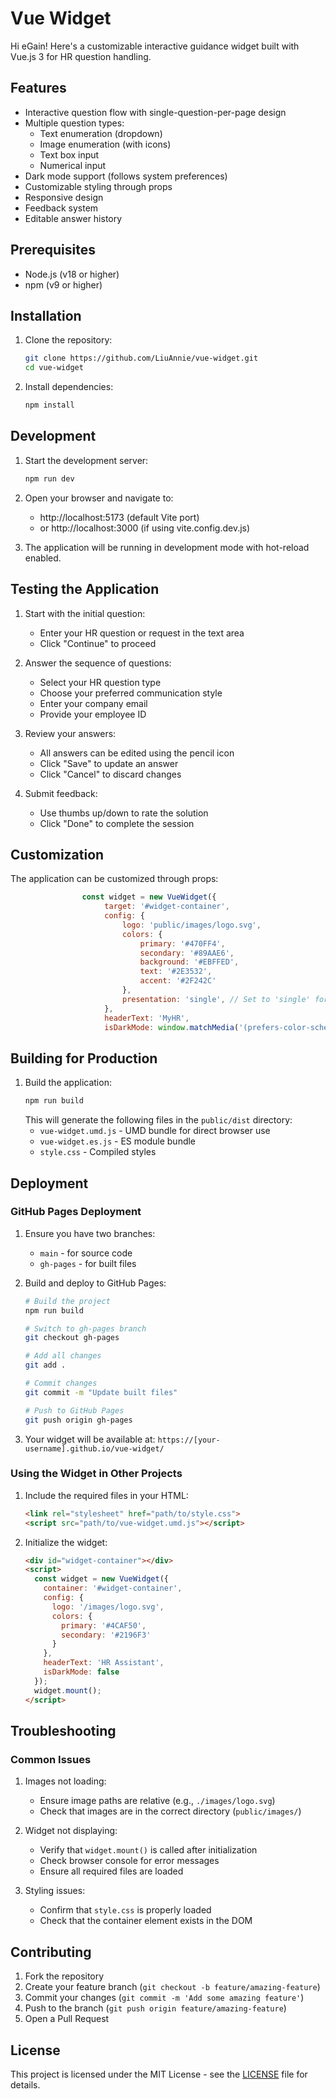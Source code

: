 # Vue Widget

Hi eGain! Here's a customizable interactive guidance widget built with Vue.js 3 for HR question handling.

## Features

- Interactive question flow with single-question-per-page design
- Multiple question types:
  - Text enumeration (dropdown)
  - Image enumeration (with icons)
  - Text box input
  - Numerical input
- Dark mode support (follows system preferences)
- Customizable styling through props
- Responsive design
- Feedback system
- Editable answer history

## Prerequisites

- Node.js (v18 or higher)
- npm (v9 or higher)

## Installation

1. Clone the repository:
   ```bash
   git clone https://github.com/LiuAnnie/vue-widget.git
   cd vue-widget
   ```

2. Install dependencies:
   ```bash
   npm install
   ```

## Development

1. Start the development server:
   ```bash
   npm run dev
   ```

2. Open your browser and navigate to:
   - http://localhost:5173 (default Vite port)
   - or http://localhost:3000 (if using vite.config.dev.js)

3. The application will be running in development mode with hot-reload enabled.

## Testing the Application

1. Start with the initial question:
   - Enter your HR question or request in the text area
   - Click "Continue" to proceed

2. Answer the sequence of questions:
   - Select your HR question type
   - Choose your preferred communication style
   - Enter your company email
   - Provide your employee ID

3. Review your answers:
   - All answers can be edited using the pencil icon
   - Click "Save" to update an answer
   - Click "Cancel" to discard changes

4. Submit feedback:
   - Use thumbs up/down to rate the solution
   - Click "Done" to complete the session

## Customization

The application can be customized through props:

```javascript
                const widget = new VueWidget({
                     target: '#widget-container',
                     config: {
                         logo: 'public/images/logo.svg',
                         colors: {
                             primary: '#470FF4',
                             secondary: '#89AAE6',
                             background: '#EBFFED',
                             text: '#2E3532',
                             accent: '#2F242C'
                         },
                         presentation: 'single', // Set to 'single' for a single question at a time, 'multiple' for all questions at once.
                     },
                     headerText: 'MyHR',
                     isDarkMode: window.matchMedia('(prefers-color-scheme: dark)').matches
```

## Building for Production

1. Build the application:
   ```bash
   npm run build
   ```
   This will generate the following files in the `public/dist` directory:
   - `vue-widget.umd.js` - UMD bundle for direct browser use
   - `vue-widget.es.js` - ES module bundle
   - `style.css` - Compiled styles

## Deployment

### GitHub Pages Deployment

1. Ensure you have two branches:
   - `main` - for source code
   - `gh-pages` - for built files

2. Build and deploy to GitHub Pages:
   ```bash
   # Build the project
   npm run build

   # Switch to gh-pages branch
   git checkout gh-pages

   # Add all changes
   git add .

   # Commit changes
   git commit -m "Update built files"

   # Push to GitHub Pages
   git push origin gh-pages
   ```

3. Your widget will be available at:
   `https://[your-username].github.io/vue-widget/`

### Using the Widget in Other Projects

1. Include the required files in your HTML:
   ```html
   <link rel="stylesheet" href="path/to/style.css">
   <script src="path/to/vue-widget.umd.js"></script>
   ```

2. Initialize the widget:
   ```html
   <div id="widget-container"></div>
   <script>
     const widget = new VueWidget({
       container: '#widget-container',
       config: {
         logo: '/images/logo.svg',
         colors: {
           primary: '#4CAF50',
           secondary: '#2196F3'
         }
       },
       headerText: 'HR Assistant',
       isDarkMode: false
     });
     widget.mount();
   </script>
   ```

## Troubleshooting

### Common Issues

1. Images not loading:
   - Ensure image paths are relative (e.g., `./images/logo.svg`)
   - Check that images are in the correct directory (`public/images/`)

2. Widget not displaying:
   - Verify that `widget.mount()` is called after initialization
   - Check browser console for error messages
   - Ensure all required files are loaded

3. Styling issues:
   - Confirm that `style.css` is properly loaded
   - Check that the container element exists in the DOM

## Contributing

1. Fork the repository
2. Create your feature branch (`git checkout -b feature/amazing-feature`)
3. Commit your changes (`git commit -m 'Add some amazing feature'`)
4. Push to the branch (`git push origin feature/amazing-feature`)
5. Open a Pull Request

## License

This project is licensed under the MIT License - see the [LICENSE](LICENSE) file for details.